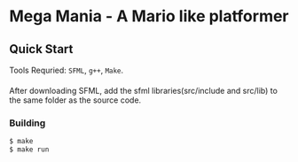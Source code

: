 # Mega Mania - A Mario like platformer

## Quick Start

Tools Requried: `SFML`, `g++`, `Make`.

#### 
After downloading SFML, add the sfml libraries(src/include and src/lib) to the same folder as the source code.

### Building
```sh
$ make
$ make run
```